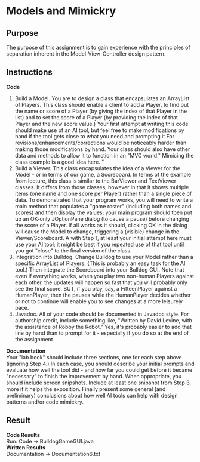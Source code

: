# Models and Mimickry

## Purpose 
The purpose of this assignment is to gain experience with the principles of separation inherent in the Model-View-Controller design pattern. 

## Instructions 
**Code**
1. Build a Model. You are to design a class that encapsulates an ArrayList of Players. This class should enable a client to add a Player, to find out the name or score of a Player (by giving the index of that Player in the list) and to set the score of a Player (by providing the index of that Player and the new score value.) Your first attempt at writing this code should make use of an AI tool, but feel free to make modifications by hand if the tool gets close to what you need and prompting it For revisions/enhancements/corrections would be noticeably harder than making those modifications by hand. Your class should also have other data and methods to allow it to function in an "MVC world." Mimicing the class example is a good idea here. "
2. Build a Viewer. This class encapsulates the idea of a Viewer for the Model - or in terms of our game, a Scoreboard. In terms of the example from lecture, this class is similar to the BarViewer and TextViewer classes. It differs from those classes, however in that it shows multiple items (one name and one score per Player) rather than a single piece of data. To demonstrated that your program works, you will need to write a main method that populates a "game roster" (including both names and scores) and then display the values; your main program should tben put up an OK-only JOptionPane dialog (to cause a pause) before changing the score of a Player. If all works as it should, clicking OK in the dialog will cause the Model to change, triggering a (visible) change in the Viewer/Scoreboard. A with Step 1, at least your initial attempt here must use your AI tool; it might be best if you repeated use of that tool until you got "close" to the final version of the class.
3. Integration into Bulldog. Change Bulldog to use your Model rather than a specific ArrayList of Players. {This is probably an easy task for the AI tool.) Then integrate the Scoreboard into your Bulldog GUI. Note that even if everything works, when you play two non-human Players against each other, the updates will happen so fast that you will probably only see the final score. BUT, if you play, say, a FifteenPlayer against a HumanPlayer, then the pauses while the HumanPlayer decides whether or not to continue will enable you to see changes at a more leisurely pace.
4. Javadoc. All of your code should be documented in Javadoc style. For authorship credit, include something like, "Written by David Levine, with the assistance of Robby the Robot." Yes, it's probably easier to add that line by hand than to prompt for it - especially if you do so at the end of the assignment.  
  
**Documentation**  
Your "lab book" should include three sections, one for each step above (ignoring Step 4.) In each case, you should describe your initial prompts and evaluate how well the tool did - and how far you could get before it became "necessary" to finish the improvement by hand. When appropriate, you should include screen snipshots. Include at least one snipshot from Step 3, more if it helps the exposition. Finally present some general (and preliminary) conclusions about how well AI tools can help with design patterns and/or code mimickry.

## Result
**Code Results**  
Run: Code -> BulldogGameGUI.java  
**Written Results**  
Documentation -> Documentation6.txt 







